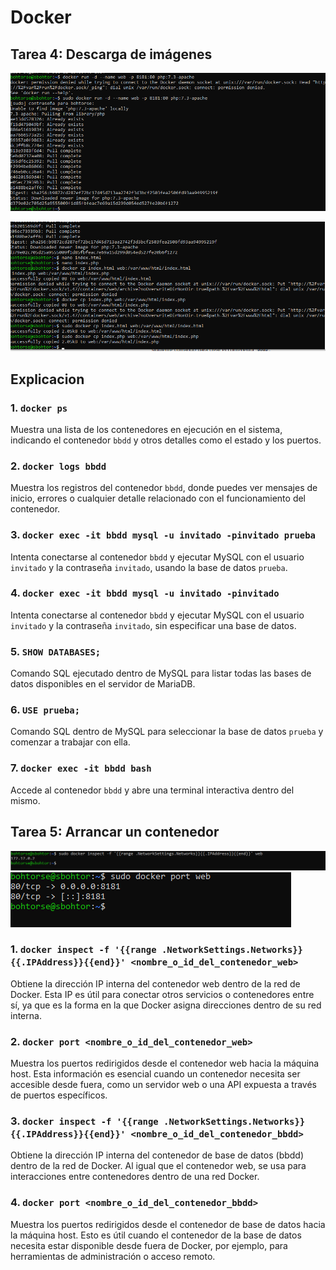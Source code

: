 # Docker




## Tarea 4: Descarga de imágenes

![Descripción de la imagen de la Tarea 2](01-04.png)

![Descripción de la imagen de la Tarea 1](02-04.png)

## Explicacion

### 1. `docker ps`
Muestra una lista de los contenedores en ejecución en el sistema, indicando el contenedor `bbdd` y otros detalles como el estado y los puertos.

### 2. `docker logs bbdd`
Muestra los registros del contenedor `bbdd`, donde puedes ver mensajes de inicio, errores o cualquier detalle relacionado con el funcionamiento del contenedor.

### 3. `docker exec -it bbdd mysql -u invitado -pinvitado prueba`
Intenta conectarse al contenedor `bbdd` y ejecutar MySQL con el usuario `invitado` y la contraseña `invitado`, usando la base de datos `prueba`.

### 4. `docker exec -it bbdd mysql -u invitado -pinvitado`
Intenta conectarse al contenedor `bbdd` y ejecutar MySQL con el usuario `invitado` y la contraseña `invitado`, sin especificar una base de datos.

### 5. `SHOW DATABASES;`
Comando SQL ejecutado dentro de MySQL para listar todas las bases de datos disponibles en el servidor de MariaDB.

### 6. `USE prueba;`
Comando SQL dentro de MySQL para seleccionar la base de datos `prueba` y comenzar a trabajar con ella.

### 7. `docker exec -it bbdd bash`
Accede al contenedor `bbdd` y abre una terminal interactiva dentro del mismo.

## Tarea 5: Arrancar un contenedor

![Descripción de la imagen de la Tarea 1](01-05.png)
![Descripción de la imagen de la Tarea 1](02-05.png)


### 1. `docker inspect -f '{{range .NetworkSettings.Networks}}{{.IPAddress}}{{end}}' <nombre_o_id_del_contenedor_web>`
Obtiene la dirección IP interna del contenedor web dentro de la red de Docker. Esta IP es útil para conectar otros servicios o contenedores entre sí, ya que es la forma en la que Docker asigna direcciones dentro de su red interna.

### 2. `docker port <nombre_o_id_del_contenedor_web>`
Muestra los puertos redirigidos desde el contenedor web hacia la máquina host. Esta información es esencial cuando un contenedor necesita ser accesible desde fuera, como un servidor web o una API expuesta a través de puertos específicos.

### 3. `docker inspect -f '{{range .NetworkSettings.Networks}}{{.IPAddress}}{{end}}' <nombre_o_id_del_contenedor_bbdd>`
Obtiene la dirección IP interna del contenedor de base de datos (bbdd) dentro de la red de Docker. Al igual que el contenedor web, se usa para interacciones entre contenedores dentro de una red Docker.

### 4. `docker port <nombre_o_id_del_contenedor_bbdd>`
Muestra los puertos redirigidos desde el contenedor de base de datos hacia la máquina host. Esto es útil cuando el contenedor de la base de datos necesita estar disponible desde fuera de Docker, por ejemplo, para herramientas de administración o acceso remoto.
